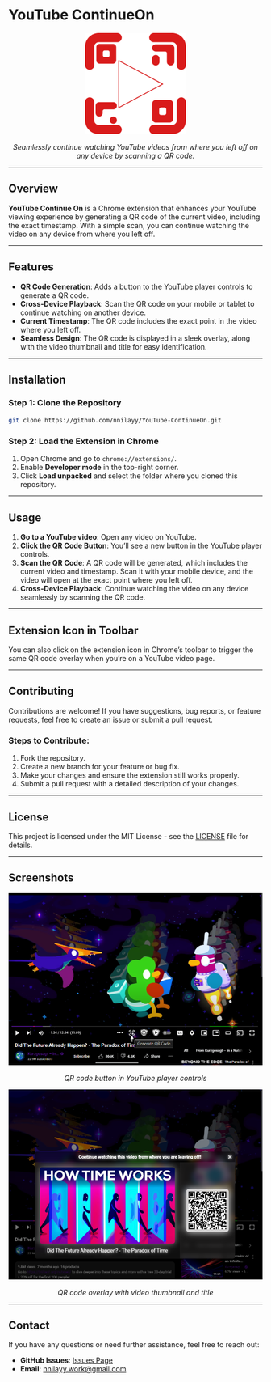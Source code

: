 # **YouTube ContinueOn**

<p align="center"> <img src="icon.png" alt="YouTube Continue On" width="200" height="200"> </p> <p align="center"> <i>Seamlessly continue watching YouTube videos from where you left off on any device by scanning a QR code.</i> </p>

---

## **Overview**

**YouTube Continue On** is a Chrome extension that enhances your YouTube viewing experience by generating a QR code of the current video, including the exact timestamp. With a simple scan, you can continue watching the video on any device from where you left off.

---

## **Features**

- **QR Code Generation**: Adds a button to the YouTube player controls to generate a QR code.
- **Cross-Device Playback**: Scan the QR code on your mobile or tablet to continue watching on another device.
- **Current Timestamp**: The QR code includes the exact point in the video where you left off.
- **Seamless Design**: The QR code is displayed in a sleek overlay, along with the video thumbnail and title for easy identification.

---

## **Installation**

### **Step 1: Clone the Repository**

```bash
git clone https://github.com/nnilayy/YouTube-ContinueOn.git
```

### **Step 2: Load the Extension in Chrome**

1. Open Chrome and go to `chrome://extensions/`.
2. Enable **Developer mode** in the top-right corner.
3. Click **Load unpacked** and select the folder where you cloned this repository.

---

## **Usage**

1. **Go to a YouTube video**: Open any video on YouTube.
2. **Click the QR Code Button**: You’ll see a new button in the YouTube player controls.
3. **Scan the QR Code**: A QR code will be generated, which includes the current video and timestamp. Scan it with your mobile device, and the video will open at the exact point where you left off.
4. **Cross-Device Playback**: Continue watching the video on any device seamlessly by scanning the QR code.

---

## **Extension Icon in Toolbar**

You can also click on the extension icon in Chrome’s toolbar to trigger the same QR code overlay when you’re on a YouTube video page.

---

## **Contributing**

Contributions are welcome! If you have suggestions, bug reports, or feature requests, feel free to create an issue or submit a pull request.

### **Steps to Contribute:**

1. Fork the repository.
2. Create a new branch for your feature or bug fix.
3. Make your changes and ensure the extension still works properly.
4. Submit a pull request with a detailed description of your changes.

---

## **License**

This project is licensed under the MIT License - see the [LICENSE](LICENSE) file for details.

---

## **Screenshots**

<div style="text-align: center;">
    <img src="promo-images/github-promo-images/image-i.png" alt="Screenshot 1" width="800"/>
    <p><em>QR code button in YouTube player controls</em></p>
</div>

<div style="text-align: center;">
    <img src="promo-images/github-promo-images/image-ii.png" alt="Screenshot 2" width="800"/>
    <p><em>QR code overlay with video thumbnail and title</em></p>
</div>


---

## **Contact**

If you have any questions or need further assistance, feel free to reach out:

- **GitHub Issues**: [Issues Page](https://github.com/nnilayy/YouTube-ContinueOn/issues)
- **Email**: nnilayy.work@gmail.com